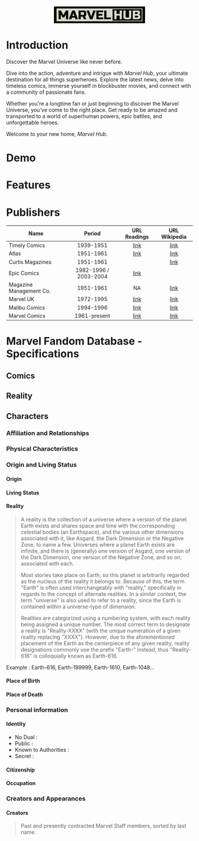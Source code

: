 <p align="center">
  <img src="static/media/logo.png">
</p>

# Introduction
Discover the Marvel Universe like never before.

Dive into the action, adventure and intrigue with *Marvel Hub*, your ultimate destination for all things superheroes.
Explore the latest news, delve into timeless comics, immerse yourself in blockbuster movies, and connect with a community of passionate fans.

Whether you're a longtime fan or just beginning to discover the Marvel Universe, you've come to the right place. Get ready to be amazed and transported to a world of superhuman powers, epic battles, and unforgettable heroes. 

Welcome to your new home, *Marvel Hub*.

# Demo

# Features

# Publishers
| Name        | Period           | URL Readings  | URL Wikipedia
| ------------- |:-------------:|:-----:|:-----:|
| Timely Comics| 1939-1951 | [link](https://readcomiconline.li/Publisher/Timely-Comics) | [link](https://en.wikipedia.org/wiki/Timely_Comics)|
| Atlas | 1951-1961 |  [link](https://readcomiconline.li/Publisher/Atlas) | [link](https://en.wikipedia.org/wiki/Atlas_Comics_(1950s)) |
| Curtis Magazines | 1951-1961 | | [link](https://en.wikipedia.org/wiki/Curtis_Circulation) |
| Epic Comics | 1982-1996 / 2003-2004 | [link](https://readcomiconline.li/Publisher/Epic) | |
| Magazine Management Co. | 1951-1961 | NA | [link](https://en.wikipedia.org/wiki/Magazine_Management) |
| Marvel UK | 1972-1995 | [link](https://readcomiconline.li/Publisher/Marvel-UK) | [link](https://en.wikipedia.org/wiki/Marvel_UK) |
| Malibu Comics | 1994-1996 | [link](https://readcomiconline.li/Publisher/Malibu) | [link](https://en.wikipedia.org/wiki/Malibu_Comics) |
| Marvel Comics | 1961-present | [link](https://readcomiconline.li/Publisher/Marvel) | [link](https://en.wikipedia.org/wiki/Marvel_Comics) |

# Marvel Fandom Database - Specifications
## Comics
## Reality
## Characters

### Affiliation and Relationships

### Physical Characteristics

### Origin and Living Status
#### Origin
#### Living Status
#### Reality
> A reality is the collection of a universe where a version of the planet Earth exists and shares space and time with the corresponding celestial bodies (an Earthspace), and the various other dimensions associated with it, like Asgard, the Dark Dimension or the Negative Zone, to name a few. Universes where a planet Earth exists are infinite, and there is (generally) one version of Asgard, one version of the Dark Dimension, one version of the Negative Zone, and so on, associated with each.
> 
> Most stories take place on Earth, so this planet is arbitrarily regarded as the nucleus of the reality it belongs to. Because of this, the term "Earth" is often used interchangeably with "reality," specifically in regards to the concept of alternate realities. In a similar context, the term "universe" is also used to refer to a reality, since the Earth is contained within a universe-type of dimension.
> 
> Realities are categorized using a numbering system, with each reality being assigned a unique number. The most correct term to designate a reality is "Reality-XXXX" (with the unique numeration of a given reality replacing "XXXX"). However, due to the aforementioned placement of the Earth as the centerpiece of any given reality, reality designations commonly use the prefix "Earth-" instead, thus "Reality-616" is colloquially known as Earth-616.

Example : Earth-616, Earth-199999, Earth-1610, Earth-1048...

#### Place of Birth
#### Place of Death

### Personal information
#### Identity
- No Dual : 
- Public :
- Known to Authorities :
- Secret :

#### Citizenship

#### Occupation

### Creators and Appearances
#### Creators
> Past and presently contracted Marvel Staff members, sorted by last name.



